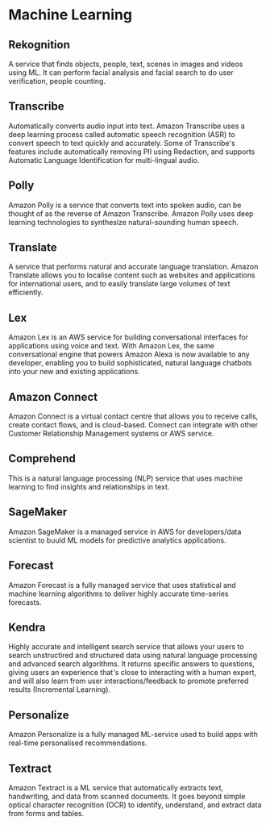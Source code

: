 # Machine Learning

## Rekognition
A service that finds objects, people, text, scenes in images and videos using ML. It can perform facial analysis and facial search to do user verification, people counting.

## Transcribe
Automatically converts audio input into text. Amazon Transcribe uses a deep learning process called automatic speech recognition (ASR) to convert speech to text quickly and accurately. Some of Transcribe's features include automatically removing PII using Redaction, and supports Automatic Language Identification for multi-lingual audio.

## Polly 
Amazon Polly is a service that converts text into spoken audio, can be thought of as the reverse of Amazon Transcribe. Amazon Polly uses deep learning technologies to synthesize natural-sounding human speech.

## Translate
A service that performs natural and accurate language translation. Amazon Translate allows you to localise content such as websites and applications for international users, and to easily translate large volumes of text efficiently.

## Lex
Amazon Lex is an AWS service for building conversational interfaces for applications using voice and text. With Amazon Lex, the same conversational engine that powers Amazon Alexa is now available to any developer, enabling you to build sophisticated, natural language chatbots into your new and existing applications.

## Amazon Connect
Amazon Connect is a virtual contact centre that allows you to receive calls, create contact flows, and is cloud-based. Connect can integrate with other Customer Relationship Management systems or AWS service.

## Comprehend
This is a natural language processing (NLP) service that uses machine learning to find insights and relationships in text.

## SageMaker
Amazon SageMaker is a managed service in AWS for developers/data scientist to buuld ML models for predictive analytics applications.

## Forecast
Amazon Forecast is a fully managed service that uses statistical and machine learning algorithms to deliver highly accurate time-series forecasts.

## Kendra
Highly accurate and intelligent search service that allows your users to search unstructired and structured data using natural language processing and advanced search algorithms. It returns specific answers to questions, giving users an experience that's close to interacting with a human expert, and will also learn from user interactions/feedback to promote preferred results (Incremental Learning).

## Personalize
Amazon Personalize is a fully managed ML-service used to build apps with real-time personalised recommendations.

## Textract
Amazon Textract is a ML service that automatically extracts text, handwriting, and data from scanned documents. It goes beyond simple optical character recognition (OCR) to identify, understand, and extract data from forms and tables.